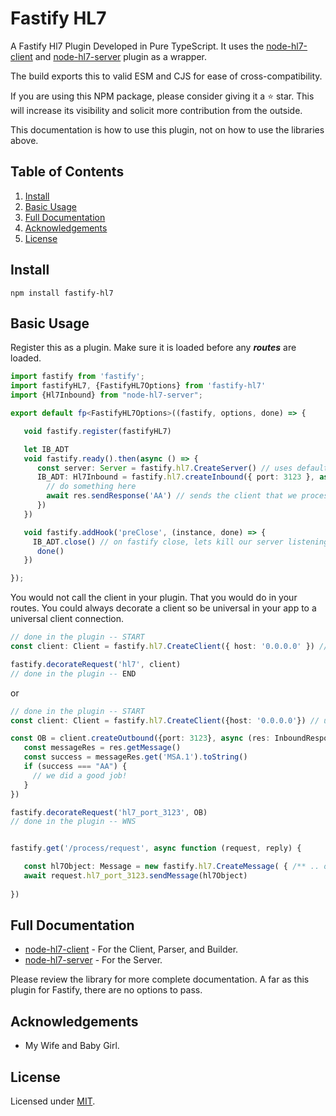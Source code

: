 # Fastify HL7

A Fastify Hl7 Plugin Developed in Pure TypeScript.
It uses the [node-hl7-client](https://github.com/Bugs5382/node-hl7-client) and [node-hl7-server](https://github.com/Bugs5382/node-hl7-server) plugin as a wrapper.

The build exports this to valid ESM and CJS for ease of cross-compatibility.

If you are using this NPM package, please consider giving it a :star: star.
This will increase its visibility and solicit more contribution from the outside.

This documentation is how to use this plugin, not on how to use the libraries above.

## Table of Contents

1. [Install](#install)
2. [Basic Usage](#basic-usage)
3. [Full Documentation](#full-documentation)
4. [Acknowledgements](#acknowledgements)
5. [License](#license)

## Install

```
npm install fastify-hl7
```

## Basic Usage

Register this as a plugin.
Make sure it is loaded before any ***routes*** are loaded.

```ts
import fastify from 'fastify';
import fastifyHL7, {FastifyHL7Options} from 'fastify-hl7'
import {Hl7Inbound} from "node-hl7-server";

export default fp<FastifyHL7Options>((fastify, options, done) => {

   void fastify.register(fastifyHL7)

   let IB_ADT
   void fastify.ready().then(async () => {
      const server: Server = fastify.hl7.CreateServer() // uses default 0.0.0.0
      IB_ADT: Hl7Inbound = fastify.hl7.createInbound({ port: 3123 }, async (req, res) => { 
        // do something here
        await res.sendResponse('AA') // sends the client that we processed the HL7 message successfully.
      }) 
   })

   void fastify.addHook('preClose', (instance, done) => {
     IB_ADT.close() // on fastify close, lets kill our server listening on port 3123
      done()
   })

});
```

You would not call the client in your plugin. That you would do in your routes.
You could always decorate a client so be universal in your app to a universal client connection.

```ts
// done in the plugin -- START
const client: Client = fastify.hl7.CreateClient({ host: '0.0.0.0' }) // uses default 0.0.0.0

fastify.decorateRequest('hl7', client)
// done in the plugin -- END
```
or

```ts
// done in the plugin -- START
const client: Client = fastify.hl7.CreateClient({host: '0.0.0.0'}) // uses default 0.0.0.0

const OB = client.createOutbound({port: 3123}, async (res: InboundResponse) => {
   const messageRes = res.getMessage()
   const success = messageRes.get('MSA.1').toString()
   if (success === "AA") {
     // we did a good job!
   }
})

fastify.decorateRequest('hl7_port_3123', OB)
// done in the plugin -- WNS


fastify.get('/process/request', async function (request, reply) {

   const hl7Object: Message = new fastify.hl7.CreateMessage( { /** .. options needed */ })
   await request.hl7_port_3123.sendMessage(hl7Object)
   
})
```

## Full Documentation

* [node-hl7-client](https://github.com/Bugs5382/node-hl7-client/blob/main/README.md) - For the Client, Parser, and Builder.
* [node-hl7-server](https://github.com/Bugs5382/node-hl7-server/blob/main/README.md) - For the Server.

Please review the library for more complete documentation.
A far as this plugin for Fastify, there are no options to pass.

## Acknowledgements

- My Wife and Baby Girl.

## License

Licensed under [MIT](LICENSE).